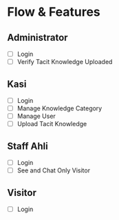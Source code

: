 # Flow & Features
## Administrator
- [ ] Login
- [ ] Verify Tacit Knowledge Uploaded

## Kasi
- [ ] Login
- [ ] Manage Knowledge Category
- [ ] Manage User
- [ ] Upload Tacit Knowledge

## Staff Ahli
- [ ] Login
- [ ] See and Chat Only Visitor

## Visitor
- [ ] Login